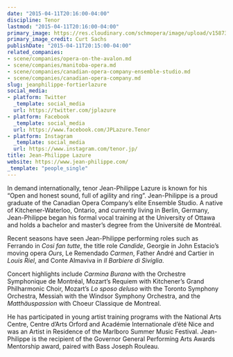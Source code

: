 ```yaml
---
date: "2015-04-11T20:16:00-04:00"
discipline: Tenor
lastmod: "2015-04-11T20:16:00-04:00"
primary_image: https://res.cloudinary.com/schmopera/image/upload/v1587397046/media/2020/04/Headshot_Megapiczel_Studios_-_Curt_Sachs_uxszxq.jpg
primary_image_credit: Curt Sachs
publishDate: "2015-04-11T20:15:00-04:00"
related_companies:
- scene/companies/opera-on-the-avalon.md
- scene/companies/manitoba-opera.md
- scene/companies/canadian-opera-company-ensemble-studio.md
- scene/companies/canadian-opera-company.md
slug: jeanphilippe-fortierlazure
social_media:
- platform: Twitter
  _template: social_media
  url: https://twitter.com/jplazure
- platform: Facebook
  _template: social_media
  url: https://www.facebook.com/JPLazure.Tenor
- platform: Instagram
  _template: social_media
  url: https://www.instagram.com/tenor.jp/
title: Jean-Philippe Lazure
website: https://www.jean-philippe.com/
_template: "people_single"
---
```

In demand internationally, tenor Jean-Philippe Lazure is known for his “Open and honest sound, full of agility and ring”. Jean-Philippe is a proud graduate of the Canadian Opera Company’s elite Ensemble Studio. A native of Kitchener-Waterloo, Ontario, and currently living in Berlin, Germany, Jean-Philippe began his formal vocal training at the University of Ottawa and holds a bachelor and master’s degree from the Université de Montréal.  

Recent seasons have seen Jean-Philippe performing roles such as Ferrando in _Cosi fan tutte_, the title role _Candide_, Georgie in John Estacio’s moving opera _Ours_, Le Remendado _Carmen_, Father André and Cartier in _Louis Riel_, and Conte Almaviva in _Il Barbiere di Siviglia_.

Concert highlights include _Carmina Burana_ with the Orchestre Symphonique de Montréal, Mozart’s Requiem with Kitchener’s Grand Philharmonic Choir, Mozart’s _Lo sposo deluso_ with the Toronto Symphony Orchestra, Messiah with the Windsor Symphony Orchestra, and the _Matthäuspassion_ with Choeur Classique de Montreal. 

He has participated in young artist training programs with the National Arts Centre, Centre d’Arts Orford and Académie Internationale d’été Nice and was an Artist in Residence of the Marlboro Summer Music Festival. Jean-Philippe is the recipient of the Governor General Performing Arts Awards Mentorship award, paired with Bass Joseph Rouleau.